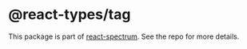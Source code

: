 # @react-types/tag

This package is part of [react-spectrum](https://github.com/adobe/react-spectrum). See the repo for more details.
